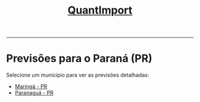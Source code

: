 <header>
    <h1><a href="https://quantimportbrazil.github.io/Sobre/">QuantImport</a></h1>
</header>

---

# Previsões para o Paraná (PR)

Selecione um município para ver as previsões detalhadas:

* [Maringá - PR](https://quantimportbrazil.github.io/Maringa-PR/)
* [Paranaguá - PR](https://quantimportbrazil.github.io/Paranagua-PR/)
